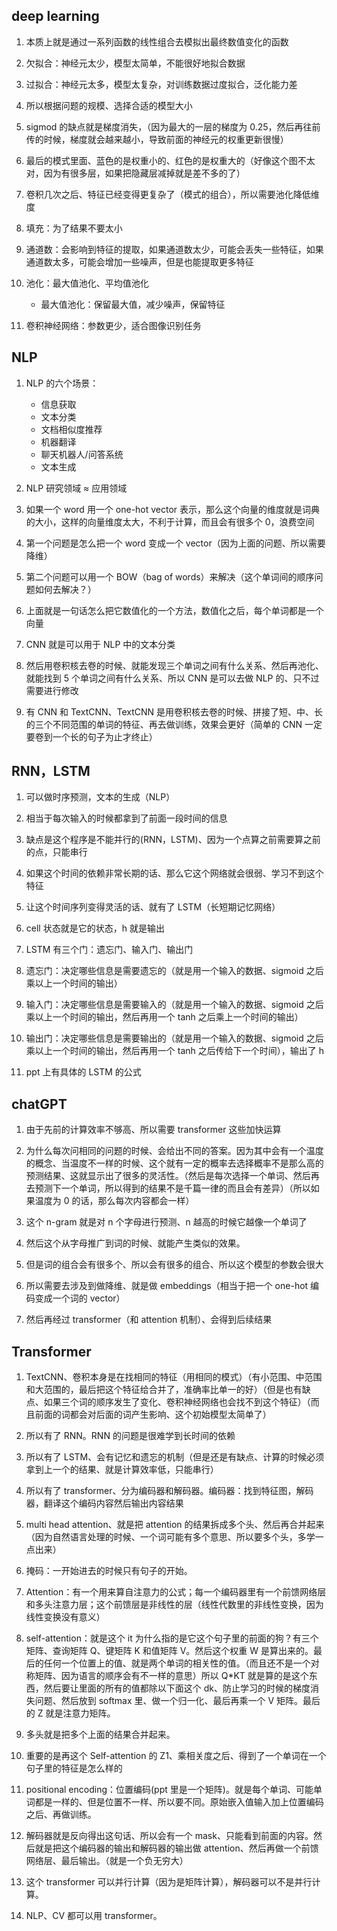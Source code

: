 ## deep learning

1. 本质上就是通过一系列函数的线性组合去模拟出最终数值变化的函数

2. 欠拟合：神经元太少，模型太简单，不能很好地拟合数据

3. 过拟合：神经元太多，模型太复杂，对训练数据过度拟合，泛化能力差

4. 所以根据问题的规模、选择合适的模型大小

5. sigmod 的缺点就是梯度消失，（因为最大的一层的梯度为 0.25，然后再往前传的时候，梯度就会越来越小，导致前面的神经元的权重更新很慢）

6. 最后的模式里面、蓝色的是权重小的、红色的是权重大的（好像这个图不太对，因为有很多层，如果把隐藏层减掉就是差不多的了）

7. 卷积几次之后、特征已经变得更复杂了（模式的组合），所以需要池化降低维度

8. 填充：为了结果不要太小

9. 通道数：会影响到特征的提取，如果通道数太少，可能会丢失一些特征，如果通道数太多，可能会增加一些噪声，但是也能提取更多特征

10. 池化：最大值池化、平均值池化

    - 最大值池化：保留最大值，减少噪声，保留特征

11. 卷积神经网络：参数更少，适合图像识别任务

## NLP

1. NLP 的六个场景：

   - 信息获取
   - 文本分类
   - 文档相似度推荐
   - 机器翻译
   - 聊天机器人/问答系统
   - 文本生成

2. NLP 研究领域 ≈ 应用领域

3. 如果一个 word 用一个 one-hot vector 表示，那么这个向量的维度就是词典的大小，这样的向量维度太大，不利于计算，而且会有很多个 0，浪费空间

4. 第一个问题是怎么把一个 word 变成一个 vector（因为上面的问题、所以需要降维）

5. 第二个问题可以用一个 BOW（bag of words）来解决（这个单词间的顺序问题如何去解决？）

6. 上面就是一句话怎么把它数值化的一个方法，数值化之后，每个单词都是一个向量

7. CNN 就是可以用于 NLP 中的文本分类

8. 然后用卷积核去卷的时候、就能发现三个单词之间有什么关系、然后再池化、就能找到 5 个单词之间有什么关系、所以 CNN 是可以去做 NLP 的、只不过需要进行修改

9. 有 CNN 和 TextCNN、TextCNN 是用卷积核去卷的时候、拼接了短、中、长的三个不同范围的单词的特征、再去做训练，效果会更好（简单的 CNN 一定要卷到一个长的句子为止才终止）

## RNN，LSTM

1. 可以做时序预测，文本的生成（NLP）

2. 相当于每次输入的时候都拿到了前面一段时间的信息

3. 缺点是这个程序是不能并行的(RNN，LSTM)、因为一个点算之前需要算之前的点，只能串行

4. 如果这个时间的依赖非常长期的话、那么它这个网络就会很弱、学习不到这个特征

5. 让这个时间序列变得灵活的话、就有了 LSTM（长短期记忆网络）

6. cell 状态就是它的状态，h 就是输出

7. LSTM 有三个门：遗忘门、输入门、输出门

8. 遗忘门：决定哪些信息是需要遗忘的（就是用一个输入的数据、sigmoid 之后乘以上一个时间的输出）

9. 输入门：决定哪些信息是需要输入的（就是用一个输入的数据、sigmoid 之后乘以上一个时间的输出，然后再用一个 tanh 之后乘上一个时间的输出）

10. 输出门：决定哪些信息是需要输出的（就是用一个输入的数据、sigmoid 之后乘以上一个时间的输出，然后再用一个 tanh 之后传给下一个时间），输出了 h

11. ppt 上有具体的 LSTM 的公式

## chatGPT

1. 由于先前的计算效率不够高、所以需要 transformer 这些加快运算

2. 为什么每次问相同的问题的时候、会给出不同的答案。因为其中会有一个温度的概念、当温度不一样的时候、这个就有一定的概率去选择概率不是那么高的预测结果、这就显示出了很多的灵活性。（然后是每次选择一个单词、然后再去预测下一个单词，所以得到的结果不是千篇一律的而且会有差异）（所以如果温度为 0 的话，那么每次内容都会一样）

3. 这个 n-gram 就是对 n 个字母进行预测、n 越高的时候它越像一个单词了

4. 然后这个从字母推广到词的时候、就能产生类似的效果。

5. 但是词的组合会有很多个、所以会有很多的组合、所以这个模型的参数会很大

6. 所以需要去涉及到做降维、就是做 embeddings（相当于把一个 one-hot 编码变成一个词的 vector）

7. 然后再经过 transformer（和 attention 机制）、会得到后续结果

## Transformer

1. TextCNN、卷积本身是在找相同的特征（用相同的模式）（有小范围、中范围和大范围的，最后把这个特征给合并了，准确率比单一的好）（但是也有缺点、如果三个词的顺序发生了变化、卷积神经网络也会找不到这个特征）（而且前面的词都会对后面的词产生影响、这个初始模型太简单了）

2. 所以有了 RNN。RNN 的问题是很难学到长时间的依赖

3. 所以有了 LSTM、会有记忆和遗忘的机制（但是还是有缺点、计算的时候必须拿到上一个的结果、就是计算效率低，只能串行）

4. 所以有了 transformer、分为编码器和解码器。编码器：找到特征图，解码器，翻译这个编码内容然后输出内容结果

5. multi head attention、就是把 attention 的结果拆成多个头、然后再合并起来（因为自然语言处理的时候、一个词可能有多个意思、所以要多个头，多学一点出来）

6. 掩码：一开始进去的时候只有句子的开始。

7. Attention：有一个用来算自注意力的公式；每一个编码器里有一个前馈网络层和多头注意力层；这个前馈层是非线性的层（线性代数里的非线性变换，因为线性变换没有意义）

8. self-attention：就是这个 it 为什么指的是它这个句子里的前面的狗？有三个矩阵、查询矩阵 Q、键矩阵 K 和值矩阵 V。然后这个权重 W 是算出来的。最后的任何一个位置上的值、就是两个单词的相关性的值。（而且还不是一个对称矩阵、因为语言的顺序会有不一样的意思）所以 Q\*KT 就是算的是这个东西，然后要让里面的所有的值都除以下面这个 dk、防止学习的时候的梯度消失问题、然后放到 softmax 里、做一个归一化、最后再乘一个 V 矩阵。最后的 Z 就是注意力矩阵。

9. 多头就是把多个上面的结果合并起来。

10. 重要的是再这个 Self-attention 的 Z1、乘相关度之后、得到了一个单词在一个句子里的特征是怎么样的

11. positional encoding：位置编码(ppt 里是一个矩阵)。就是每个单词、可能单词都是一样的、但是位置不一样、所以要不同。原始嵌入值输入加上位置编码之后、再做训练。

12. 解码器就是反向得出这句话、所以会有一个 mask、只能看到前面的内容。然后就是把这个编码器的输出和解码器的输出做 attention、然后再做一个前馈网络层、最后输出。（就是一个负无穷大）

13. 这个 transformer 可以并行计算（因为是矩阵计算），解码器可以不是并行计算。

14. NLP、CV 都可以用 transformer。
